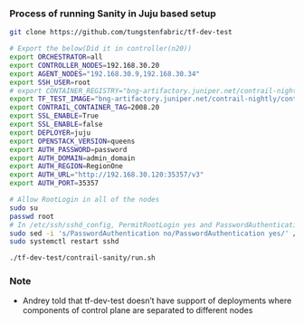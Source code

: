### Process of running Sanity in Juju based setup

```sh
git clone https://github.com/tungstenfabric/tf-dev-test

# Export the below(Did it in controller(n20))
export ORCHESTRATOR=all
export CONTROLLER_NODES=192.168.30.20
export AGENT_NODES="192.168.30.9,192.168.30.34"
export SSH_USER=root
# export CONTAINER_REGISTRY="bng-artifactory.juniper.net/contrail-nightly"
export TF_TEST_IMAGE="bng-artifactory.juniper.net/contrail-nightly/contrail-test-test:2008.20"
export CONTRAIL_CONTAINER_TAG=2008.20
export SSL_ENABLE=True
export SSL_ENABLE=false
export DEPLOYER=juju
export OPENSTACK_VERSION=queens
export AUTH_PASSWORD=password
export AUTH_DOMAIN=admin_domain
export AUTH_REGION=RegionOne
export AUTH_URL="http://192.168.30.120:35357/v3"
export AUTH_PORT=35357

# Allow RootLogin in all of the nodes
sudo su
passwd root
# In /etc/ssh/sshd_config, PermitRootLogin yes and PasswordAuthentication yes
sudo sed -i 's/PasswordAuthentication no/PasswordAuthentication yes/' /etc/ssh/sshd_config
sudo systemctl restart sshd

./tf-dev-test/contrail-sanity/run.sh
```

### Note 

* Andrey told that tf-dev-test doesn’t have support of deployments where components of control plane are separated to different nodes